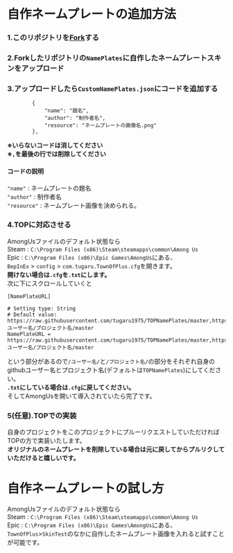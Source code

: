 # 自作ネームプレートの追加方法
### 1.このリポジトリを[Fork](https://github.com/tugaru1975/TOPNamePlates/fork)する
### 2.Forkしたリポジトリの`NamePlates`に自作したネームプレートスキンをアップロード
### 3.アップロードしたら`CustomNamePlates.json`にコードを追加する
```
        {
            "name": "題名",
            "author": "制作者名",
            "resource": "ネームプレートの画像名.png"
        },
```  
**※いらないコードは消してください**  
**※`,`を最後の行では削除してください**
#### コードの説明
`"name"` : ネームプレートの題名  
`"author"` : 制作者名  
`"resource"` : ネームプレート画像を決められる。  
### 4.TOPに対応させる
AmongUsファイルのデフォルト状態なら  
Steam : `C:\Program Files (x86)\Steam\steamapps\common\Among Us`  
Epic : `C:\Program Files (x86)\Epic Games\AmongUs`にある、  
`BepInEx` > `config` > `com.tugaru.TownOfPlus.cfg`を開きます。  
**開けない場合は`.cfg`を`.txt`にします。**  
次に下にスクロールしていくと
```
[NamePlateURL]

# Setting type: String
# Default value: https://raw.githubusercontent.com/tugaru1975/TOPNamePlates/master,https://raw.githubusercontent.com/ユーザー名/プロジェクト名/master
NamePlateURL = https://raw.githubusercontent.com/tugaru1975/TOPNamePlates/master,https://raw.githubusercontent.com/ユーザー名/プロジェクト名/master
```  
という部分があるので`/ユーザー名/`と`/プロジェクト名/`の部分をそれぞれ自身のgithubユーザー名とプロジェクト名(デフォルトは`TOPNamePlates`)にしてください。  
**`.txt`にしている場合は`.cfg`に戻してください。**  
そしてAmongUsを開いて導入されていたら完了です。
### 5(任意).TOPでの実装
自身のプロジェクトをこのプロジェクトにプルーリクエストしていただければTOPの方で実装いたします。  
**オリジナルのネームプレートを削除している場合は元に戻してからプルリクしていただけると嬉しいです。**
# 自作ネームプレートの試し方
AmongUsファイルのデフォルト状態なら  
Steam : `C:\Program Files (x86)\Steam\steamapps\common\Among Us`  
Epic : `C:\Program Files (x86)\Epic Games\AmongUs`にある、  
`TownOfPlus`>`SkinTest`のなかに自作したネームプレート画像を入れると試すことが可能です。
